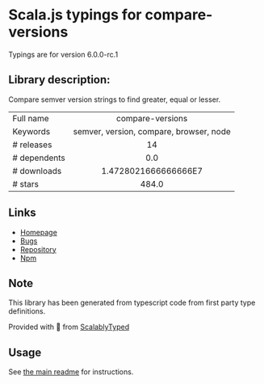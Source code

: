 
# Scala.js typings for compare-versions

Typings are for version 6.0.0-rc.1

## Library description:
Compare semver version strings to find greater, equal or lesser.

|                    |                 |
| ------------------ | :-------------: |
| Full name          | compare-versions |
| Keywords           | semver, version, compare, browser, node |
| # releases         | 14 |
| # dependents       | 0.0 |
| # downloads        | 1.4728021666666666E7 |
| # stars            | 484.0 |

## Links
- [Homepage](https://github.com/omichelsen/compare-versions#readme)
- [Bugs](https://github.com/omichelsen/compare-versions/issues)
- [Repository](https://github.com/omichelsen/compare-versions)
- [Npm](https://www.npmjs.com/package/compare-versions)
    


## Note
This library has been generated from typescript code from first party type definitions.

Provided with :purple_heart: from [ScalablyTyped](https://github.com/oyvindberg/ScalablyTyped)

## Usage
See [the main readme](../../readme.md) for instructions.


